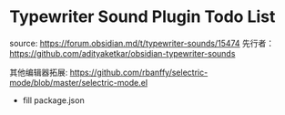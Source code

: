 # Typewriter Sound Plugin Todo List

source: <https://forum.obsidian.md/t/typewriter-sounds/15474>
先行者：<https://github.com/adityaketkar/obsidian-typewriter-sounds>

其他编辑器拓展: <https://github.com/rbanffy/selectric-mode/blob/master/selectric-mode.el>

- fill package.json

